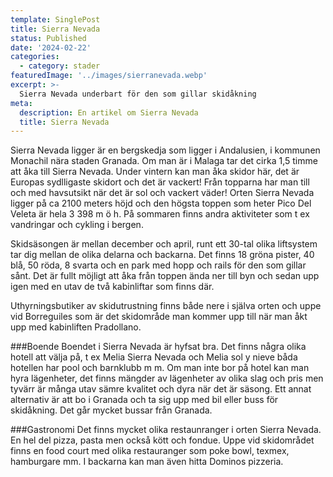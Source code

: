 ```yaml
---
template: SinglePost
title: Sierra Nevada
status: Published
date: '2024-02-22'
categories:
  - category: stader
featuredImage: '../images/sierranevada.webp'
excerpt: >-
  Sierra Nevada underbart för den som gillar skidåkning
meta:
  description: En artikel om Sierra Nevada
  title: Sierra Nevada
---
```


Sierra Nevada ligger är en bergskedja som ligger i Andalusien, i kommunen Monachil nära staden Granada. Om man är i Malaga tar det cirka 1,5 timme att åka till Sierra Nevada. Under vintern kan man åka skidor här, det är Europas sydlligaste skidort och det är vackert! Från topparna har man till och med havsutsikt när det är sol och vackert väder! Orten Sierra Nevada ligger på ca 2100 meters höjd och den högsta toppen som heter Pico Del Veleta är hela 3 398 m ö h. På sommaren finns andra aktiviteter som t ex vandringar och cykling i bergen.

Skidsäsongen är mellan december och april, runt ett 30-tal olika liftsystem tar dig mellan de olika delarna och backarna. Det finns 18 gröna pister, 40 blå, 50 röda, 8 svarta och en park med hopp och rails för den som gillar sånt. Det är fullt möjligt att åka från toppen ända ner till byn och sedan upp igen med en utav de två kabinliftar som finns där. 

Uthyrningsbutiker av skidutrustning finns både nere i själva orten och uppe vid Borreguiles som är det skidområde man kommer upp till när man åkt upp med kabinliften Pradollano. 

###Boende
Boendet i Sierra Nevada är hyfsat bra. Det finns några olika hotell att välja på, t ex Melia Sierra Nevada och Melia sol y nieve båda hotellen har pool och barnklubb m m. Om man inte bor på hotel kan man hyra lägenheter, det finns mängder av lägenheter av olika slag och pris men tyvärr är många utav sämre kvalitet och dyra när det är säsong. Ett annat alternativ är att bo i Granada och ta sig upp med bil eller buss för skidåkning. Det går mycket bussar från Granada. 

###Gastronomi 
Det finns mycket olika restaunranger i orten Sierra Nevada. En hel del pizza, pasta men också kött och fondue. Uppe vid skidområdet finns en food court med olika restauranger som poke bowl, texmex, hamburgare mm. I backarna kan man även hitta Dominos pizzeria.  





